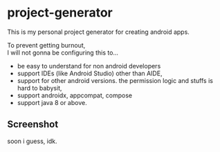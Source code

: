 # project-generator
This is my personal project generator for creating android apps.

To prevent getting burnout, <br>
I will not gonna be configuring this to...
- be easy to understand for non android developers 
- support IDEs (like Android Studio) other than AIDE,
- support for other android versions. the permission logic and stuffs is hard to babysit,
- support androidx, appcompat, compose
- support java 8 or above.

## Screenshot
soon i guess, idk.
